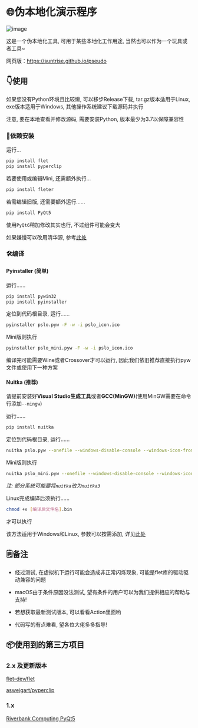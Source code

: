 # 🌐伪本地化演示程序

![image](https://github.com/suntrise/Pseudo-localization-Demo/assets/89229642/186c45e6-fbdf-46ee-9438-1d3a28d57216)


这是一个伪本地化工具, 可用于某些本地化工作用途, 当然也可以作为一个玩具或者工具~

网页版：https://suntrise.github.io/pseudo

## 👇使用

如果您没有Python环境且比较懒, 可以移步Release下载, tar.gz版本适用于Linux, exe版本适用于Windows, 其他操作系统建议下载源码并执行

注意, 要在本地查看并修改源码, 需要安装Python, 版本最少为3.7以保障兼容性

### 🚀依赖安装

运行...

~~~Bash
pip install flet
pip install pyperclip
~~~

若要使用或编辑Mini, 还需额外执行...

~~~Bash
pip install fleter
~~~

若需编辑旧版, 还需要额外运行......

~~~Bash
pip install PyQt5 
~~~

使用`PyQt6`稍加修改其实也行, 不过组件可能会变大

如果嫌慢可以改用清华源, 参考[此处](https://mirrors.tuna.tsinghua.edu.cn/help/pypi/)

### 🛠️编译

#### Pyinstaller (简单)

运行......

~~~Bash
pip install pywin32
pip install pyinstaller
~~~

定位到代码根目录, 运行......

~~~Bash
pyinstaller pslo.pyw -F -w -i pslo_icon.ico
~~~

Mini版则执行

~~~Bash
pyinstaller pslo_mini.pyw -F -w -i pslo_icon.ico
~~~

编译完可能需要Wine或者Crossover才可以运行, 因此我们依旧推荐直接执行pyw文件或使用下一种方案

#### Nuitka (推荐)

请提前安装好**Visual Studio生成工具**或者**GCC(MinGW)**(使用MinGW需要在命令行添加`--mingw`)

运行......

~~~Bash
pip install nuitka
~~~

定位到代码根目录, 运行......

~~~Bash
nuitka pslo.pyw --onefile --windows-disable-console --windows-icon-from-ico=pslo_icon.ico --standalone --show-progress
~~~

Mini版则执行

~~~Bash
nuitka pslo_mini.pyw --onefile --windows-disable-console --windows-icon-from-ico=pslo_icon.ico --standalone --show-progress
~~~

*注: 部分系统可能要将`nuitka`改为`nuitka3`*

Linux完成编译后须执行......

~~~Bash
chmod +x [编译后文件名].bin
~~~

才可以执行

该方法适用于Windows和Linux, 参数可以按需添加, 详见[此处](https://github.com/Nuitka/Nuitka/)

## 🗒️备注

- 经过测试, 在虚拟机下运行可能会造成非正常闪烁现象, 可能是flet库的驱动驱动兼容的问题

- macOS由于条件原因没法测试, 望有条件的用户可以为我们提供相应的帮助与支持!

- 若想获取最新测试版本, 可以看看Action里面哟

- 代码写的有点难看, 望各位大佬多多指导!

## 📦使用到的第三方项目

### 2.x 及更新版本

[flet-dev/flet](https://github.com/flet-dev/flet)

[asweigart/pyperclip](https://github.com/asweigart/pyperclip)

### 1.x

[Riverbank Computing PyQt5](https://www.riverbankcomputing.com/software/pyqt/)
